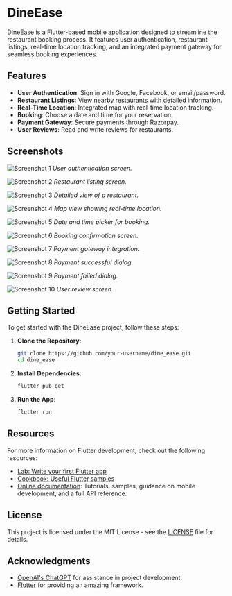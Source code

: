 # DineEase

DineEase is a Flutter-based mobile application designed to streamline the restaurant booking process. It features user authentication, restaurant listings, real-time location tracking, and an integrated payment gateway for seamless booking experiences.

## Features

- **User Authentication**: Sign in with Google, Facebook, or email/password.
- **Restaurant Listings**: View nearby restaurants with detailed information.
- **Real-Time Location**: Integrated map with real-time location tracking.
- **Booking**: Choose a date and time for your reservation.
- **Payment Gateway**: Secure payments through Razorpay.
- **User Reviews**: Read and write reviews for restaurants.

## Screenshots

![Screenshot 1](screenshots/1.png)
*User authentication screen.*

![Screenshot 2](screenshots/2.png)
*Restaurant listing screen.*

![Screenshot 3](screenshots/3.png)
*Detailed view of a restaurant.*

![Screenshot 4](screenshots/4.png)
*Map view showing real-time location.*

![Screenshot 5](screenshots/5.png)
*Date and time picker for booking.*

![Screenshot 6](screenshots/6.png)
*Booking confirmation screen.*

![Screenshot 7](screenshots/7.png)
*Payment gateway integration.*

![Screenshot 8](screenshots/8.png)
*Payment successful dialog.*

![Screenshot 9](screenshots/9.png)
*Payment failed dialog.*

![Screenshot 10](screenshots/10.png)
*User review screen.*

## Getting Started

To get started with the DineEase project, follow these steps:

1. **Clone the Repository**:
    ```sh
    git clone https://github.com/your-username/dine_ease.git
    cd dine_ease
    ```

2. **Install Dependencies**:
    ```sh
    flutter pub get
    ```

3. **Run the App**:
    ```sh
    flutter run
    ```

## Resources

For more information on Flutter development, check out the following resources:

- [Lab: Write your first Flutter app](https://docs.flutter.dev/get-started/codelab)
- [Cookbook: Useful Flutter samples](https://docs.flutter.dev/cookbook)
- [Online documentation](https://docs.flutter.dev/): Tutorials, samples, guidance on mobile development, and a full API reference.

## License

This project is licensed under the MIT License - see the [LICENSE](LICENSE) file for details.

## Acknowledgments

- [OpenAI's ChatGPT](https://openai.com) for assistance in project development.
- [Flutter](https://flutter.dev) for providing an amazing framework.

